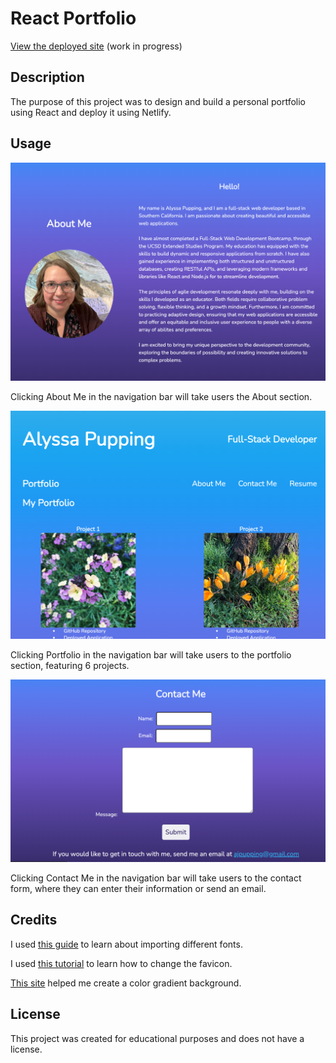 # React Portfolio

[View the deployed site](https://deft-gaufre-38791a.netlify.app/) (work in progress)

## Description 

The purpose of this project was to design and build a personal portfolio using React and deploy it using Netlify. 


## Usage 
![Image](./assets/images/about-screenshot.png)

Clicking About Me in the navigation bar will take users the About section.


![Image](./assets/images/portfolio-screenshot.png)

Clicking Portfolio in the navigation bar will take users to the portfolio section, featuring 6 projects.


![Image](./assets/images/contact-screenshot.png)

Clicking Contact Me in the navigation bar will take users to the contact form, where they can enter their information or send an email. 


## Credits 

I used [this guide](https://ncoughlin.com/posts/react-fonts-with-fontsource/) to learn about importing different fonts. 

I used [this tutorial](https://medium.com/@leahcardoz/how-to-change-the-favicon-title-of-your-react-app-in-5-minutes-9163e023b8d2) to learn how to change the favicon. 

[This site](https://mycolor.space/gradient3?ori=to+bottom&hex=%233FAEEE&hex2=%237D62EA&hex3=%23362A69&submit=submit) helped me create a color gradient background. 

## License

This project was created for educational purposes and does not have a license. 